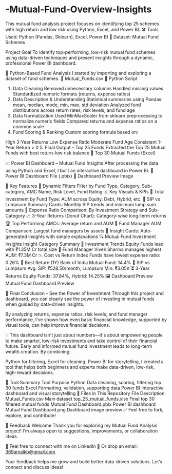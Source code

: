 # -Mutual-Fund-Overview-Insights
This mutual fund analysis project focuses on identifying top 25 schemes with high return and low risk using Python, Excel, and Power BI.  🛠️ Tools Used: Python (Pandas, Sklearn), Excel, Power BI 📁 Dataset: Mutual Fund Schemes 

Project Goal
To identify top-performing, low-risk mutual fund schemes using data-driven techniques and present insights through a dynamic, professional Power BI dashboard.

🐍 Python-Based Fund Analysis
I started by importing and exploring a dataset of fund schemes.
🔗 Mutual_Funds.csv
🔗 Python Script

1. Data Cleaning
Removed unnecessary columns
Handled missing values
Standardized numeric formats (returns, expense ratios)
2. Data Description & Understanding
Statistical summaries using Pandas: mean, median, mode, min, max, std deviation
Analyzed fund distributions across return rates, risk levels, and fund age
3. Data Normalization
Used MinMaxScaler from sklearn.preprocessing to normalize numeric fields
Compared returns and expense ratios on a common scale
4. Fund Scoring & Ranking
Custom scoring formula based on:

High 3-Year Returns
Low Expense Ratio
Moderate Fund Age
Consistent 1-Year Return > 0
5. Final Output – Top 25 Funds
Extracted the Top 25 Mutual Funds with best return-low risk balance
🔗 Top 30 Mutual Funds (Excel)

📈 Power BI Dashboard – Mutual Fund Insights
After processing the data using Python and Excel, I built an interactive dashboard in Power BI.
🔗 Power BI Dashboard File (.pbix)
🔗 Dashboard Preview Image

📌 Key Features
📅 Dynamic Filters
Filter by Fund Type, Category, Sub-category, AMC Name, Risk Level, Fund Rating
📊 Key Visuals & KPIs
💼 Total Investment by Fund Type: AUM across Equity, Debt, Hybrid, etc.
🔁 SIP vs Lumpsum Summary Cards: Monthly SIP trends and minimum lump sum amounts
🧾 Expense Ratio Comparison: By Investment Strategy and Sub-Category
📈 3-Year Returns (Donut Chart): Category-wise long-term returns
🏆 Top Performing AMCs: Average return and AUM
👤 Fund Manager AUM Comparison: Largest fund managers by assets
🧠 Insight Cards: Auto-generated insights with simple explanations
🔍 Mutual Fund Investment Insights
Insight Category	Summary
💼 Investment Trends	Equity Funds lead with ₹1.35M Cr total size
👤 Fund Manager	Vivek Sharma manages highest AUM: ₹7.3M Cr
📉 Cost vs Return	Index Funds have lowest expense ratio: 0.26%
🏦 Best Return (1Y)	Bank of India Mutual Fund: 14.4%
🔄 SIP vs Lumpsum	Avg. SIP: ₹528.50/month, Lumpsum Min: ₹3.05K
⏳ 3-Year Returns	Equity Funds: 37.84%, Hybrid: 14.25%
🖼️ Dashboard Preview
Mutual Fund Dashboard Preview

🧠 Final Conclusion – See the Power of Investment
Through this project and dashboard, you can clearly see the power of investing in mutual funds when guided by data-driven insights.

By analyzing returns, expense ratios, risk levels, and fund manager performance, I’ve shown how even basic financial knowledge, supported by visual tools, can help improve financial decisions.

💡 This dashboard isn't just about numbers—it's about empowering people to make smarter, low-risk investments and take control of their financial future. Early and informed mutual fund investment leads to long-term wealth creation.
By combining:

Python for filtering,
Excel for cleaning,
Power BI for storytelling,
I created a tool that helps both beginners and experts make data-driven, low-risk, high-reward decisions.

🔧 Tool Summary
Tool	Purpose
Python	Data cleaning, scoring, filtering top 30 funds
Excel	Formatting, validation, supporting data
Power BI	Interactive dashboard and visual storytelling
📁 Files in This Repository
File	Description
Mutual_Funds.csv	Main dataset
top_25_mutual_funds.xlsx	Final top 30 filtered mutual funds
Mutual Fund Dashboard.pbix	Power BI dashboard
Mutual Fund Dashboard.png	Dashboard image preview
✅ Feel free to fork, explore, and contribute!

🙌 Feedback Welcome
Thank you for exploring my Mutual Fund Analysis project!
I’m always open to suggestions, improvements, or collaboration ideas.

📩 Feel free to connect with me on LinkedIn
📧 Or drop an email: 369amalkb@gmail.com

Your feedback helps me grow and build better data-driven solutions. Let’s connect and discuss ideas!
